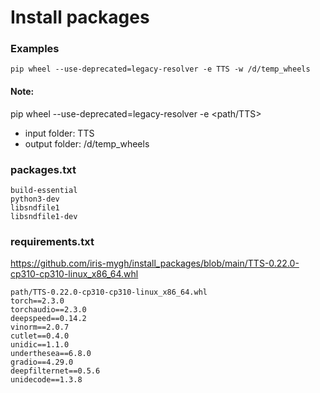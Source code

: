 # Install packages
### Examples
```
pip wheel --use-deprecated=legacy-resolver -e TTS -w /d/temp_wheels
```
#### Note: 
pip wheel --use-deprecated=legacy-resolver -e <path/TTS>
- input folder: TTS
- output folder: /d/temp_wheels

### packages.txt
```
build-essential
python3-dev
libsndfile1
libsndfile1-dev
```

### requirements.txt
https://github.com/iris-mygh/install_packages/blob/main/TTS-0.22.0-cp310-cp310-linux_x86_64.whl
```
path/TTS-0.22.0-cp310-cp310-linux_x86_64.whl
torch==2.3.0
torchaudio==2.3.0
deepspeed==0.14.2
vinorm==2.0.7
cutlet==0.4.0
unidic==1.1.0
underthesea==6.8.0
gradio==4.29.0
deepfilternet==0.5.6
unidecode==1.3.8
```

